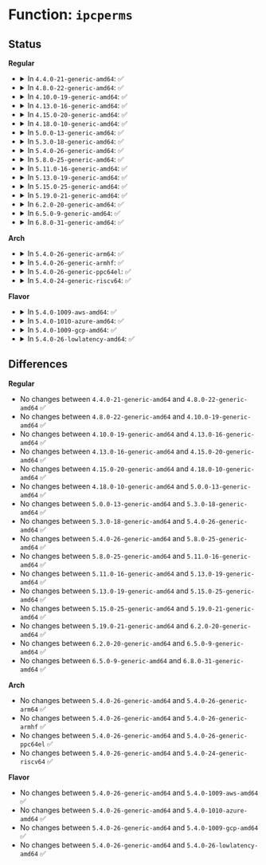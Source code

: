 # Function: <code>ipcperms</code>

## Status
<b>Regular</b>
<ul>
<li>
<details>
<summary>In <code>4.4.0-21-generic-amd64</code>: ✅</summary>

```c
int ipcperms(struct ipc_namespace * ns, struct kern_ipc_perm * ipcp, short int flag)
```

```json
{
  "name": "ipcperms",
  "collision_type": "Unique Global",
  "inline_type": "No",
  "funcs": [
    {
      "addr": 18446744071582141600,
      "name": "ipcperms",
      "external": true,
      "loc": "ipc/util.c:484",
      "file": "ipc/util.c",
      "inline": "seen, unknown",
      "caller_inline": [],
      "caller_func": [
        "ipc/util.c:ipcget",
        "ipc/msg.c:do_msgsnd",
        "ipc/msg.c:do_msgrcv",
        "ipc/sem.c:SYSC_semtimedop",
        "ipc/sem.c:semctl_main",
        "ipc/sem.c:SyS_semctl",
        "ipc/shm.c:do_shmat"
      ]
    }
  ],
  "symbols": [
    {
      "addr": 18446744071582141600,
      "name": "ipcperms",
      "section": ".text",
      "bind": "STB_GLOBAL",
      "size": 241
    }
  ]
}
```
</details>
</li>
<li>
<details>
<summary>In <code>4.8.0-22-generic-amd64</code>: ✅</summary>

```c
int ipcperms(struct ipc_namespace * ns, struct kern_ipc_perm * ipcp, short int flag)
```

```json
{
  "name": "ipcperms",
  "collision_type": "Unique Global",
  "inline_type": "No",
  "funcs": [
    {
      "addr": 18446744071582357648,
      "name": "ipcperms",
      "external": true,
      "loc": "ipc/util.c:479",
      "file": "ipc/util.c",
      "inline": "seen, unknown",
      "caller_inline": [],
      "caller_func": [
        "ipc/util.c:ipcget",
        "ipc/msg.c:do_msgrcv",
        "ipc/msg.c:do_msgsnd",
        "ipc/sem.c:SYSC_semtimedop",
        "ipc/sem.c:SyS_semctl",
        "ipc/sem.c:semctl_main",
        "ipc/shm.c:do_shmat"
      ]
    }
  ],
  "symbols": [
    {
      "addr": 18446744071582357648,
      "name": "ipcperms",
      "section": ".text",
      "bind": "STB_GLOBAL",
      "size": 241
    }
  ]
}
```
</details>
</li>
<li>
<details>
<summary>In <code>4.10.0-19-generic-amd64</code>: ✅</summary>

```c
int ipcperms(struct ipc_namespace * ns, struct kern_ipc_perm * ipcp, short int flag)
```

```json
{
  "name": "ipcperms",
  "collision_type": "Unique Global",
  "inline_type": "No",
  "funcs": [
    {
      "addr": 18446744071582449008,
      "name": "ipcperms",
      "external": true,
      "loc": "ipc/util.c:479",
      "file": "ipc/util.c",
      "inline": "seen, unknown",
      "caller_inline": [],
      "caller_func": [
        "ipc/util.c:ipcget",
        "ipc/msg.c:do_msgrcv",
        "ipc/msg.c:do_msgsnd",
        "ipc/sem.c:SYSC_semtimedop",
        "ipc/sem.c:SyS_semctl",
        "ipc/sem.c:semctl_main",
        "ipc/shm.c:do_shmat"
      ]
    }
  ],
  "symbols": [
    {
      "addr": 18446744071582449008,
      "name": "ipcperms",
      "section": ".text",
      "bind": "STB_GLOBAL",
      "size": 241
    }
  ]
}
```
</details>
</li>
<li>
<details>
<summary>In <code>4.13.0-16-generic-amd64</code>: ✅</summary>

```c
int ipcperms(struct ipc_namespace * ns, struct kern_ipc_perm * ipcp, short int flag)
```

```json
{
  "name": "ipcperms",
  "collision_type": "Unique Global",
  "inline_type": "No",
  "funcs": [
    {
      "addr": 18446744071582527984,
      "name": "ipcperms",
      "external": true,
      "loc": "ipc/util.c:423",
      "file": "ipc/util.c",
      "inline": "seen, unknown",
      "caller_inline": [],
      "caller_func": [
        "ipc/util.c:ipcget",
        "ipc/msg.c:do_msgrcv",
        "ipc/msg.c:do_msgsnd",
        "ipc/sem.c:SYSC_semtimedop",
        "ipc/sem.c:SyS_semctl",
        "ipc/sem.c:semctl_main",
        "ipc/shm.c:do_shmat"
      ]
    }
  ],
  "symbols": [
    {
      "addr": 18446744071582527984,
      "name": "ipcperms",
      "section": ".text",
      "bind": "STB_GLOBAL",
      "size": 225
    }
  ]
}
```
</details>
</li>
<li>
<details>
<summary>In <code>4.15.0-20-generic-amd64</code>: ✅</summary>

```c
int ipcperms(struct ipc_namespace * ns, struct kern_ipc_perm * ipcp, short int flag)
```

```json
{
  "name": "ipcperms",
  "collision_type": "Unique Global",
  "inline_type": "No",
  "funcs": [
    {
      "addr": 18446744071582676368,
      "name": "ipcperms",
      "external": true,
      "loc": "ipc/util.c:486",
      "file": "ipc/util.c",
      "inline": "seen, unknown",
      "caller_inline": [],
      "caller_func": [
        "ipc/util.c:ipcget",
        "ipc/msg.c:do_msgrcv",
        "ipc/msg.c:do_msgsnd",
        "ipc/msg.c:msgctl_stat",
        "ipc/sem.c:do_semtimedop",
        "ipc/sem.c:semctl_main",
        "ipc/sem.c:semctl_setval",
        "ipc/sem.c:semctl_stat",
        "ipc/shm.c:do_shmat",
        "ipc/shm.c:shmctl_stat"
      ]
    }
  ],
  "symbols": [
    {
      "addr": 18446744071582676368,
      "name": "ipcperms",
      "section": ".text",
      "bind": "STB_GLOBAL",
      "size": 225
    }
  ]
}
```
</details>
</li>
<li>
<details>
<summary>In <code>4.18.0-10-generic-amd64</code>: ✅</summary>

```c
int ipcperms(struct ipc_namespace * ns, struct kern_ipc_perm * ipcp, short int flag)
```

```json
{
  "name": "ipcperms",
  "collision_type": "Unique Global",
  "inline_type": "No",
  "funcs": [
    {
      "addr": 18446744071582869808,
      "name": "ipcperms",
      "external": true,
      "loc": "ipc/util.c:490",
      "file": "ipc/util.c",
      "inline": "seen, unknown",
      "caller_inline": [],
      "caller_func": [
        "ipc/util.c:ipcget",
        "ipc/msg.c:do_msgrcv",
        "ipc/msg.c:do_msgsnd",
        "ipc/msg.c:msgctl_stat",
        "ipc/sem.c:do_semtimedop",
        "ipc/sem.c:semctl_main",
        "ipc/sem.c:semctl_setval",
        "ipc/sem.c:semctl_stat",
        "ipc/shm.c:do_shmat",
        "ipc/shm.c:shmctl_stat"
      ]
    }
  ],
  "symbols": [
    {
      "addr": 18446744071582869808,
      "name": "ipcperms",
      "section": ".text",
      "bind": "STB_GLOBAL",
      "size": 230
    }
  ]
}
```
</details>
</li>
<li>
<details>
<summary>In <code>5.0.0-13-generic-amd64</code>: ✅</summary>

```c
int ipcperms(struct ipc_namespace * ns, struct kern_ipc_perm * ipcp, short int flag)
```

```json
{
  "name": "ipcperms",
  "collision_type": "Unique Global",
  "inline_type": "No",
  "funcs": [
    {
      "addr": 18446744071582977984,
      "name": "ipcperms",
      "external": true,
      "loc": "ipc/util.c:490",
      "file": "ipc/util.c",
      "inline": "seen, unknown",
      "caller_inline": [],
      "caller_func": [
        "ipc/util.c:ipcget",
        "ipc/msg.c:do_msgrcv",
        "ipc/msg.c:do_msgsnd",
        "ipc/msg.c:msgctl_stat",
        "ipc/sem.c:do_semtimedop",
        "ipc/sem.c:semctl_main",
        "ipc/sem.c:semctl_setval",
        "ipc/sem.c:semctl_stat",
        "ipc/shm.c:do_shmat",
        "ipc/shm.c:shmctl_stat"
      ]
    }
  ],
  "symbols": [
    {
      "addr": 18446744071582977984,
      "name": "ipcperms",
      "section": ".text",
      "bind": "STB_GLOBAL",
      "size": 230
    }
  ]
}
```
</details>
</li>
<li>
<details>
<summary>In <code>5.3.0-18-generic-amd64</code>: ✅</summary>

```c
int ipcperms(struct ipc_namespace * ns, struct kern_ipc_perm * ipcp, short int flag)
```

```json
{
  "name": "ipcperms",
  "collision_type": "Unique Global",
  "inline_type": "No",
  "funcs": [
    {
      "addr": 18446744071583158880,
      "name": "ipcperms",
      "external": true,
      "loc": "ipc/util.c:519",
      "file": "ipc/util.c",
      "inline": "seen, unknown",
      "caller_inline": [],
      "caller_func": [
        "ipc/util.c:ipcget",
        "ipc/msg.c:do_msgrcv",
        "ipc/msg.c:do_msgsnd",
        "ipc/msg.c:msgctl_stat",
        "ipc/sem.c:do_semtimedop",
        "ipc/sem.c:semctl_main",
        "ipc/sem.c:semctl_setval",
        "ipc/sem.c:semctl_stat",
        "ipc/shm.c:do_shmat",
        "ipc/shm.c:shmctl_stat"
      ]
    }
  ],
  "symbols": [
    {
      "addr": 18446744071583158880,
      "name": "ipcperms",
      "section": ".text",
      "bind": "STB_GLOBAL",
      "size": 231
    }
  ]
}
```
</details>
</li>
<li>
<details>
<summary>In <code>5.4.0-26-generic-amd64</code>: ✅</summary>

```c
int ipcperms(struct ipc_namespace * ns, struct kern_ipc_perm * ipcp, short int flag)
```

```json
{
  "name": "ipcperms",
  "collision_type": "Unique Global",
  "inline_type": "No",
  "funcs": [
    {
      "addr": 18446744071583264944,
      "name": "ipcperms",
      "external": true,
      "loc": "ipc/util.c:519",
      "file": "ipc/util.c",
      "inline": "seen, unknown",
      "caller_inline": [],
      "caller_func": [
        "ipc/util.c:ipcget",
        "ipc/msg.c:do_msgrcv",
        "ipc/msg.c:do_msgsnd",
        "ipc/msg.c:msgctl_stat",
        "ipc/sem.c:do_semtimedop",
        "ipc/sem.c:semctl_main",
        "ipc/sem.c:semctl_setval",
        "ipc/sem.c:semctl_stat",
        "ipc/shm.c:do_shmat",
        "ipc/shm.c:shmctl_stat"
      ]
    }
  ],
  "symbols": [
    {
      "addr": 18446744071583264944,
      "name": "ipcperms",
      "section": ".text",
      "bind": "STB_GLOBAL",
      "size": 231
    }
  ]
}
```
</details>
</li>
<li>
<details>
<summary>In <code>5.8.0-25-generic-amd64</code>: ✅</summary>

```c
int ipcperms(struct ipc_namespace * ns, struct kern_ipc_perm * ipcp, short int flag)
```

```json
{
  "name": "ipcperms",
  "collision_type": "Unique Global",
  "inline_type": "No",
  "funcs": [
    {
      "addr": 18446744071583592944,
      "name": "ipcperms",
      "external": true,
      "loc": "ipc/util.c:519",
      "file": "ipc/util.c",
      "inline": "seen, unknown",
      "caller_inline": [],
      "caller_func": [
        "ipc/util.c:ipcget",
        "ipc/msg.c:do_msgrcv",
        "ipc/msg.c:do_msgsnd",
        "ipc/msg.c:msgctl_stat",
        "ipc/sem.c:do_semtimedop",
        "ipc/sem.c:semctl_main",
        "ipc/sem.c:semctl_setval",
        "ipc/sem.c:semctl_stat",
        "ipc/shm.c:do_shmat",
        "ipc/shm.c:shmctl_stat"
      ]
    }
  ],
  "symbols": [
    {
      "addr": 18446744071583592944,
      "name": "ipcperms",
      "section": ".text",
      "bind": "STB_GLOBAL",
      "size": 231
    }
  ]
}
```
</details>
</li>
<li>
<details>
<summary>In <code>5.11.0-16-generic-amd64</code>: ✅</summary>

```c
int ipcperms(struct ipc_namespace * ns, struct kern_ipc_perm * ipcp, short int flag)
```

```json
{
  "name": "ipcperms",
  "collision_type": "Unique Global",
  "inline_type": "No",
  "funcs": [
    {
      "addr": 18446744071583713296,
      "name": "ipcperms",
      "external": true,
      "loc": "ipc/util.c:519",
      "file": "ipc/util.c",
      "inline": "seen, unknown",
      "caller_inline": [],
      "caller_func": [
        "ipc/util.c:ipcget",
        "ipc/msg.c:do_msgrcv",
        "ipc/msg.c:do_msgsnd",
        "ipc/msg.c:msgctl_stat",
        "ipc/sem.c:do_semtimedop",
        "ipc/sem.c:semctl_main",
        "ipc/sem.c:semctl_setval",
        "ipc/sem.c:semctl_stat",
        "ipc/shm.c:do_shmat",
        "ipc/shm.c:shmctl_stat"
      ]
    }
  ],
  "symbols": [
    {
      "addr": 18446744071583713296,
      "name": "ipcperms",
      "section": ".text",
      "bind": "STB_GLOBAL",
      "size": 231
    }
  ]
}
```
</details>
</li>
<li>
<details>
<summary>In <code>5.13.0-19-generic-amd64</code>: ✅</summary>

```c
int ipcperms(struct ipc_namespace * ns, struct kern_ipc_perm * ipcp, short int flag)
```

```json
{
  "name": "ipcperms",
  "collision_type": "Unique Global",
  "inline_type": "No",
  "funcs": [
    {
      "addr": 18446744071583737808,
      "name": "ipcperms",
      "external": true,
      "loc": "ipc/util.c:519",
      "file": "ipc/util.c",
      "inline": "seen, unknown",
      "caller_inline": [],
      "caller_func": [
        "ipc/util.c:ipcget",
        "ipc/msg.c:do_msgrcv",
        "ipc/msg.c:do_msgsnd",
        "ipc/msg.c:msgctl_stat",
        "ipc/sem.c:do_semtimedop",
        "ipc/sem.c:semctl_main",
        "ipc/sem.c:semctl_setval",
        "ipc/sem.c:semctl_stat",
        "ipc/shm.c:do_shmat",
        "ipc/shm.c:shmctl_stat"
      ]
    }
  ],
  "symbols": [
    {
      "addr": 18446744071583737808,
      "name": "ipcperms",
      "section": ".text",
      "bind": "STB_GLOBAL",
      "size": 231
    }
  ]
}
```
</details>
</li>
<li>
<details>
<summary>In <code>5.15.0-25-generic-amd64</code>: ✅</summary>

```c
int ipcperms(struct ipc_namespace * ns, struct kern_ipc_perm * ipcp, short int flag)
```

```json
{
  "name": "ipcperms",
  "collision_type": "Unique Global",
  "inline_type": "No",
  "funcs": [
    {
      "addr": 18446744071584099472,
      "name": "ipcperms",
      "external": true,
      "loc": "ipc/util.c:553",
      "file": "ipc/util.c",
      "inline": "seen, unknown",
      "caller_inline": [],
      "caller_func": [
        "ipc/util.c:ipcget",
        "ipc/msg.c:do_msgrcv",
        "ipc/msg.c:do_msgsnd",
        "ipc/msg.c:msgctl_stat",
        "ipc/sem.c:__do_semtimedop",
        "ipc/sem.c:semctl_main",
        "ipc/sem.c:semctl_setval",
        "ipc/sem.c:semctl_stat",
        "ipc/shm.c:do_shmat",
        "ipc/shm.c:shmctl_stat"
      ]
    }
  ],
  "symbols": [
    {
      "addr": 18446744071584099472,
      "name": "ipcperms",
      "section": ".text",
      "bind": "STB_GLOBAL",
      "size": 231
    }
  ]
}
```
</details>
</li>
<li>
<details>
<summary>In <code>5.19.0-21-generic-amd64</code>: ✅</summary>

```c
int ipcperms(struct ipc_namespace * ns, struct kern_ipc_perm * ipcp, short int flag)
```

```json
{
  "name": "ipcperms",
  "collision_type": "Unique Global",
  "inline_type": "No",
  "funcs": [
    {
      "addr": 18446744071584694928,
      "name": "ipcperms",
      "external": true,
      "loc": "ipc/util.c:553",
      "file": "ipc/util.c",
      "inline": "seen, unknown",
      "caller_inline": [],
      "caller_func": [
        "ipc/util.c:ipcget",
        "ipc/msg.c:do_msgrcv",
        "ipc/msg.c:do_msgsnd",
        "ipc/msg.c:msgctl_stat",
        "ipc/sem.c:__do_semtimedop",
        "ipc/sem.c:semctl_main",
        "ipc/sem.c:semctl_setval",
        "ipc/sem.c:semctl_stat",
        "ipc/shm.c:do_shmat",
        "ipc/shm.c:shmctl_stat"
      ]
    }
  ],
  "symbols": [
    {
      "addr": 18446744071584694928,
      "name": "ipcperms",
      "section": ".text",
      "bind": "STB_GLOBAL",
      "size": 241
    }
  ]
}
```
</details>
</li>
<li>
<details>
<summary>In <code>6.2.0-20-generic-amd64</code>: ✅</summary>

```c
int ipcperms(struct ipc_namespace * ns, struct kern_ipc_perm * ipcp, short int flag)
```

```json
{
  "name": "ipcperms",
  "collision_type": "Unique Global",
  "inline_type": "No",
  "funcs": [
    {
      "addr": 18446744071585386144,
      "name": "ipcperms",
      "external": true,
      "loc": "ipc/util.c:553",
      "file": "ipc/util.c",
      "inline": "seen, unknown",
      "caller_inline": [],
      "caller_func": [
        "ipc/util.c:ipcget",
        "ipc/msg.c:do_msgrcv",
        "ipc/msg.c:do_msgsnd",
        "ipc/msg.c:msgctl_stat",
        "ipc/sem.c:__do_semtimedop",
        "ipc/sem.c:semctl_main",
        "ipc/sem.c:semctl_setval",
        "ipc/sem.c:semctl_stat",
        "ipc/shm.c:do_shmat",
        "ipc/shm.c:shmctl_stat"
      ]
    }
  ],
  "symbols": [
    {
      "addr": 18446744071585386144,
      "name": "ipcperms",
      "section": ".text",
      "bind": "STB_GLOBAL",
      "size": 241
    }
  ]
}
```
</details>
</li>
<li>
<details>
<summary>In <code>6.5.0-9-generic-amd64</code>: ✅</summary>

```c
int ipcperms(struct ipc_namespace * ns, struct kern_ipc_perm * ipcp, short int flag)
```

```json
{
  "name": "ipcperms",
  "collision_type": "Unique Global",
  "inline_type": "No",
  "funcs": [
    {
      "addr": 18446744071585616816,
      "name": "ipcperms",
      "external": true,
      "loc": "ipc/util.c:553",
      "file": "ipc/util.c",
      "inline": "seen, unknown",
      "caller_inline": [],
      "caller_func": [
        "ipc/util.c:ipcget",
        "ipc/msg.c:do_msgrcv",
        "ipc/msg.c:do_msgsnd",
        "ipc/msg.c:msgctl_stat",
        "ipc/sem.c:__do_semtimedop",
        "ipc/sem.c:semctl_main",
        "ipc/sem.c:semctl_setval",
        "ipc/sem.c:semctl_stat",
        "ipc/shm.c:do_shmat",
        "ipc/shm.c:shmctl_stat"
      ]
    }
  ],
  "symbols": [
    {
      "addr": 18446744071585616816,
      "name": "ipcperms",
      "section": ".text",
      "bind": "STB_GLOBAL",
      "size": 241
    }
  ]
}
```
</details>
</li>
<li>
<details>
<summary>In <code>6.8.0-31-generic-amd64</code>: ✅</summary>

```c
int ipcperms(struct ipc_namespace * ns, struct kern_ipc_perm * ipcp, short int flag)
```

```json
{
  "name": "ipcperms",
  "collision_type": "Unique Global",
  "inline_type": "No",
  "funcs": [
    {
      "addr": 18446744071585863536,
      "name": "ipcperms",
      "external": true,
      "loc": "ipc/util.c:553",
      "file": "ipc/util.c",
      "inline": "seen, unknown",
      "caller_inline": [],
      "caller_func": [
        "ipc/util.c:ipcget",
        "ipc/msg.c:do_msgrcv",
        "ipc/msg.c:do_msgsnd",
        "ipc/msg.c:msgctl_stat",
        "ipc/sem.c:__do_semtimedop",
        "ipc/sem.c:semctl_main",
        "ipc/sem.c:semctl_setval",
        "ipc/sem.c:semctl_stat",
        "ipc/shm.c:do_shmat",
        "ipc/shm.c:shmctl_stat"
      ]
    }
  ],
  "symbols": [
    {
      "addr": 18446744071585863536,
      "name": "ipcperms",
      "section": ".text",
      "bind": "STB_GLOBAL",
      "size": 241
    }
  ]
}
```
</details>
</li>
</ul>
<b>Arch</b>
<ul>
<li>
<details>
<summary>In <code>5.4.0-26-generic-arm64</code>: ✅</summary>

```c
int ipcperms(struct ipc_namespace * ns, struct kern_ipc_perm * ipcp, short int flag)
```

```json
{
  "name": "ipcperms",
  "collision_type": "Unique Global",
  "inline_type": "No",
  "funcs": [
    {
      "addr": 18446603336494995520,
      "name": "ipcperms",
      "external": true,
      "loc": "ipc/util.c:519",
      "file": "ipc/util.c",
      "inline": "seen, unknown",
      "caller_inline": [],
      "caller_func": [
        "ipc/util.c:ipcget",
        "ipc/msg.c:do_msgrcv",
        "ipc/msg.c:do_msgsnd",
        "ipc/msg.c:msgctl_stat",
        "ipc/sem.c:do_semtimedop",
        "ipc/sem.c:semctl_main",
        "ipc/sem.c:semctl_setval",
        "ipc/sem.c:semctl_stat",
        "ipc/shm.c:do_shmat",
        "ipc/shm.c:shmctl_stat"
      ]
    }
  ],
  "symbols": [
    {
      "addr": 18446603336494995520,
      "name": "ipcperms",
      "section": ".text",
      "bind": "STB_GLOBAL",
      "size": 236
    }
  ]
}
```
</details>
</li>
<li>
<details>
<summary>In <code>5.4.0-26-generic-armhf</code>: ✅</summary>

```c
int ipcperms(struct ipc_namespace * ns, struct kern_ipc_perm * ipcp, short int flag)
```

```json
{
  "name": "ipcperms",
  "collision_type": "Unique Global",
  "inline_type": "No",
  "funcs": [
    {
      "addr": 3228408928,
      "name": "ipcperms",
      "external": true,
      "loc": "ipc/util.c:519",
      "file": "ipc/util.c",
      "inline": "seen, unknown",
      "caller_inline": [],
      "caller_func": [
        "ipc/util.c:ipcget",
        "ipc/msg.c:do_msgsnd",
        "ipc/msg.c:ksys_msgctl",
        "ipc/sem.c:do_semtimedop",
        "ipc/sem.c:ksys_semctl",
        "ipc/sem.c:ksys_semctl",
        "ipc/sem.c:semctl_main",
        "ipc/shm.c:do_shmat",
        "ipc/shm.c:ksys_shmctl"
      ]
    }
  ],
  "symbols": [
    {
      "addr": 3228408928,
      "name": "ipcperms",
      "section": ".text",
      "bind": "STB_GLOBAL",
      "size": 236
    }
  ]
}
```
</details>
</li>
<li>
<details>
<summary>In <code>5.4.0-26-generic-ppc64el</code>: ✅</summary>

```c
int ipcperms(struct ipc_namespace * ns, struct kern_ipc_perm * ipcp, short int flag)
```

```json
{
  "name": "ipcperms",
  "collision_type": "Unique Global",
  "inline_type": "No",
  "funcs": [
    {
      "addr": 13835058055288875760,
      "name": "ipcperms",
      "external": true,
      "loc": "ipc/util.c:519",
      "file": "ipc/util.c",
      "inline": "seen, unknown",
      "caller_inline": [],
      "caller_func": [
        "ipc/util.c:ipcget",
        "ipc/msg.c:do_msgrcv",
        "ipc/msg.c:do_msgsnd",
        "ipc/msg.c:msgctl_stat",
        "ipc/sem.c:do_semtimedop",
        "ipc/sem.c:semctl_main",
        "ipc/sem.c:semctl_setval",
        "ipc/sem.c:semctl_stat",
        "ipc/shm.c:do_shmat",
        "ipc/shm.c:shmctl_stat"
      ]
    }
  ],
  "symbols": [
    {
      "addr": 13835058055288875760,
      "name": "ipcperms",
      "section": ".text",
      "bind": "STB_GLOBAL",
      "size": 340
    }
  ]
}
```
</details>
</li>
<li>
<details>
<summary>In <code>5.4.0-24-generic-riscv64</code>: ✅</summary>

```c
int ipcperms(struct ipc_namespace * ns, struct kern_ipc_perm * ipcp, short int flag)
```

```json
{
  "name": "ipcperms",
  "collision_type": "Unique Global",
  "inline_type": "No",
  "funcs": [
    {
      "addr": 18446743936274288858,
      "name": "ipcperms",
      "external": true,
      "loc": "ipc/util.c:519",
      "file": "ipc/util.c",
      "inline": "seen, unknown",
      "caller_inline": [],
      "caller_func": [
        "ipc/util.c:ipcget",
        "ipc/msg.c:do_msgsnd",
        "ipc/sem.c:do_semtimedop",
        "ipc/sem.c:__se_sys_semctl",
        "ipc/sem.c:__se_sys_semctl",
        "ipc/sem.c:semctl_main",
        "ipc/shm.c:do_shmat"
      ]
    }
  ],
  "symbols": [
    {
      "addr": 18446743936274288858,
      "name": "ipcperms",
      "section": ".text",
      "bind": "STB_GLOBAL",
      "size": 226
    }
  ]
}
```
</details>
</li>
</ul>
<b>Flavor</b>
<ul>
<li>
<details>
<summary>In <code>5.4.0-1009-aws-amd64</code>: ✅</summary>

```c
int ipcperms(struct ipc_namespace * ns, struct kern_ipc_perm * ipcp, short int flag)
```

```json
{
  "name": "ipcperms",
  "collision_type": "Unique Global",
  "inline_type": "No",
  "funcs": [
    {
      "addr": 18446744071583233680,
      "name": "ipcperms",
      "external": true,
      "loc": "ipc/util.c:519",
      "file": "ipc/util.c",
      "inline": "seen, unknown",
      "caller_inline": [],
      "caller_func": [
        "ipc/util.c:ipcget",
        "ipc/msg.c:do_msgrcv",
        "ipc/msg.c:do_msgsnd",
        "ipc/msg.c:msgctl_stat",
        "ipc/sem.c:do_semtimedop",
        "ipc/sem.c:semctl_main",
        "ipc/sem.c:semctl_setval",
        "ipc/sem.c:semctl_stat",
        "ipc/shm.c:do_shmat",
        "ipc/shm.c:shmctl_stat"
      ]
    }
  ],
  "symbols": [
    {
      "addr": 18446744071583233680,
      "name": "ipcperms",
      "section": ".text",
      "bind": "STB_GLOBAL",
      "size": 231
    }
  ]
}
```
</details>
</li>
<li>
<details>
<summary>In <code>5.4.0-1010-azure-amd64</code>: ✅</summary>

```c
int ipcperms(struct ipc_namespace * ns, struct kern_ipc_perm * ipcp, short int flag)
```

```json
{
  "name": "ipcperms",
  "collision_type": "Unique Global",
  "inline_type": "No",
  "funcs": [
    {
      "addr": 18446744071583170832,
      "name": "ipcperms",
      "external": true,
      "loc": "ipc/util.c:519",
      "file": "ipc/util.c",
      "inline": "seen, unknown",
      "caller_inline": [],
      "caller_func": [
        "ipc/util.c:ipcget",
        "ipc/msg.c:do_msgrcv",
        "ipc/msg.c:do_msgsnd",
        "ipc/msg.c:msgctl_stat",
        "ipc/sem.c:do_semtimedop",
        "ipc/sem.c:semctl_main",
        "ipc/sem.c:semctl_setval",
        "ipc/sem.c:semctl_stat",
        "ipc/shm.c:do_shmat",
        "ipc/shm.c:shmctl_stat"
      ]
    }
  ],
  "symbols": [
    {
      "addr": 18446744071583170832,
      "name": "ipcperms",
      "section": ".text",
      "bind": "STB_GLOBAL",
      "size": 231
    }
  ]
}
```
</details>
</li>
<li>
<details>
<summary>In <code>5.4.0-1009-gcp-amd64</code>: ✅</summary>

```c
int ipcperms(struct ipc_namespace * ns, struct kern_ipc_perm * ipcp, short int flag)
```

```json
{
  "name": "ipcperms",
  "collision_type": "Unique Global",
  "inline_type": "No",
  "funcs": [
    {
      "addr": 18446744071583217712,
      "name": "ipcperms",
      "external": true,
      "loc": "ipc/util.c:519",
      "file": "ipc/util.c",
      "inline": "seen, unknown",
      "caller_inline": [],
      "caller_func": [
        "ipc/util.c:ipcget",
        "ipc/msg.c:do_msgrcv",
        "ipc/msg.c:do_msgsnd",
        "ipc/msg.c:msgctl_stat",
        "ipc/sem.c:do_semtimedop",
        "ipc/sem.c:semctl_main",
        "ipc/sem.c:semctl_setval",
        "ipc/sem.c:semctl_stat",
        "ipc/shm.c:do_shmat",
        "ipc/shm.c:shmctl_stat"
      ]
    }
  ],
  "symbols": [
    {
      "addr": 18446744071583217712,
      "name": "ipcperms",
      "section": ".text",
      "bind": "STB_GLOBAL",
      "size": 231
    }
  ]
}
```
</details>
</li>
<li>
<details>
<summary>In <code>5.4.0-26-lowlatency-amd64</code>: ✅</summary>

```c
int ipcperms(struct ipc_namespace * ns, struct kern_ipc_perm * ipcp, short int flag)
```

```json
{
  "name": "ipcperms",
  "collision_type": "Unique Global",
  "inline_type": "No",
  "funcs": [
    {
      "addr": 18446744071583311936,
      "name": "ipcperms",
      "external": true,
      "loc": "ipc/util.c:519",
      "file": "ipc/util.c",
      "inline": "seen, unknown",
      "caller_inline": [],
      "caller_func": [
        "ipc/util.c:ipcget",
        "ipc/msg.c:do_msgrcv",
        "ipc/msg.c:do_msgsnd",
        "ipc/msg.c:msgctl_stat",
        "ipc/sem.c:do_semtimedop",
        "ipc/sem.c:semctl_main",
        "ipc/sem.c:semctl_setval",
        "ipc/sem.c:semctl_stat",
        "ipc/shm.c:do_shmat",
        "ipc/shm.c:shmctl_stat"
      ]
    }
  ],
  "symbols": [
    {
      "addr": 18446744071583311936,
      "name": "ipcperms",
      "section": ".text",
      "bind": "STB_GLOBAL",
      "size": 231
    }
  ]
}
```
</details>
</li>
</ul>

## Differences
<b>Regular</b>
<ul>
<li>
No changes between <code>4.4.0-21-generic-amd64</code> and <code>4.8.0-22-generic-amd64</code> ✅
</li>
<li>
No changes between <code>4.8.0-22-generic-amd64</code> and <code>4.10.0-19-generic-amd64</code> ✅
</li>
<li>
No changes between <code>4.10.0-19-generic-amd64</code> and <code>4.13.0-16-generic-amd64</code> ✅
</li>
<li>
No changes between <code>4.13.0-16-generic-amd64</code> and <code>4.15.0-20-generic-amd64</code> ✅
</li>
<li>
No changes between <code>4.15.0-20-generic-amd64</code> and <code>4.18.0-10-generic-amd64</code> ✅
</li>
<li>
No changes between <code>4.18.0-10-generic-amd64</code> and <code>5.0.0-13-generic-amd64</code> ✅
</li>
<li>
No changes between <code>5.0.0-13-generic-amd64</code> and <code>5.3.0-18-generic-amd64</code> ✅
</li>
<li>
No changes between <code>5.3.0-18-generic-amd64</code> and <code>5.4.0-26-generic-amd64</code> ✅
</li>
<li>
No changes between <code>5.4.0-26-generic-amd64</code> and <code>5.8.0-25-generic-amd64</code> ✅
</li>
<li>
No changes between <code>5.8.0-25-generic-amd64</code> and <code>5.11.0-16-generic-amd64</code> ✅
</li>
<li>
No changes between <code>5.11.0-16-generic-amd64</code> and <code>5.13.0-19-generic-amd64</code> ✅
</li>
<li>
No changes between <code>5.13.0-19-generic-amd64</code> and <code>5.15.0-25-generic-amd64</code> ✅
</li>
<li>
No changes between <code>5.15.0-25-generic-amd64</code> and <code>5.19.0-21-generic-amd64</code> ✅
</li>
<li>
No changes between <code>5.19.0-21-generic-amd64</code> and <code>6.2.0-20-generic-amd64</code> ✅
</li>
<li>
No changes between <code>6.2.0-20-generic-amd64</code> and <code>6.5.0-9-generic-amd64</code> ✅
</li>
<li>
No changes between <code>6.5.0-9-generic-amd64</code> and <code>6.8.0-31-generic-amd64</code> ✅
</li>
</ul>
<b>Arch</b>
<ul>
<li>
No changes between <code>5.4.0-26-generic-amd64</code> and <code>5.4.0-26-generic-arm64</code> ✅
</li>
<li>
No changes between <code>5.4.0-26-generic-amd64</code> and <code>5.4.0-26-generic-armhf</code> ✅
</li>
<li>
No changes between <code>5.4.0-26-generic-amd64</code> and <code>5.4.0-26-generic-ppc64el</code> ✅
</li>
<li>
No changes between <code>5.4.0-26-generic-amd64</code> and <code>5.4.0-24-generic-riscv64</code> ✅
</li>
</ul>
<b>Flavor</b>
<ul>
<li>
No changes between <code>5.4.0-26-generic-amd64</code> and <code>5.4.0-1009-aws-amd64</code> ✅
</li>
<li>
No changes between <code>5.4.0-26-generic-amd64</code> and <code>5.4.0-1010-azure-amd64</code> ✅
</li>
<li>
No changes between <code>5.4.0-26-generic-amd64</code> and <code>5.4.0-1009-gcp-amd64</code> ✅
</li>
<li>
No changes between <code>5.4.0-26-generic-amd64</code> and <code>5.4.0-26-lowlatency-amd64</code> ✅
</li>
</ul>
